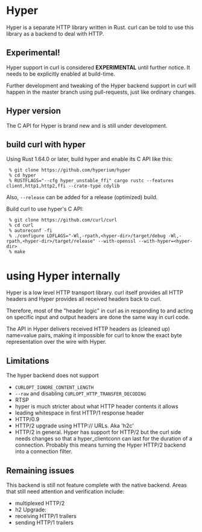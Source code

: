 # Hyper

Hyper is a separate HTTP library written in Rust. curl can be told to use this
library as a backend to deal with HTTP.

## Experimental!

Hyper support in curl is considered **EXPERIMENTAL** until further notice. It
needs to be explicitly enabled at build-time.

Further development and tweaking of the Hyper backend support in curl will
happen in the master branch using pull-requests, just like ordinary
changes.

## Hyper version

The C API for Hyper is brand new and is still under development.

## build curl with hyper

Using Rust 1.64.0 or later, build hyper and enable its C API like this:

     % git clone https://github.com/hyperium/hyper
     % cd hyper
     % RUSTFLAGS="--cfg hyper_unstable_ffi" cargo rustc --features client,http1,http2,ffi --crate-type cdylib

Also, `--release` can be added for a release (optimized) build.

Build curl to use hyper's C API:

     % git clone https://github.com/curl/curl
     % cd curl
     % autoreconf -fi
     % ./configure LDFLAGS="-Wl,-rpath,<hyper-dir>/target/debug -Wl,-rpath,<hyper-dir>/target/release" --with-openssl --with-hyper=<hyper-dir>
     % make

# using Hyper internally

Hyper is a low level HTTP transport library. curl itself provides all HTTP
headers and Hyper provides all received headers back to curl.

Therefore, most of the "header logic" in curl as in responding to and acting
on specific input and output headers are done the same way in curl code.

The API in Hyper delivers received HTTP headers as (cleaned up) name=value
pairs, making it impossible for curl to know the exact byte representation
over the wire with Hyper.

## Limitations

The hyper backend does not support

- `CURLOPT_IGNORE_CONTENT_LENGTH`
- `--raw` and disabling `CURLOPT_HTTP_TRANSFER_DECODING`
- RTSP
- hyper is much stricter about what HTTP header contents it allows
- leading whitespace in first HTTP/1 response header
- HTTP/0.9
- HTTP/2 upgrade using HTTP:// URLs. Aka 'h2c'
- HTTP/2 in general. Hyper has support for HTTP/2 but the curl side
  needs changes so that a hyper_clientconn can last for the duration
  of a connection. Probably this means turning the Hyper HTTP/2 backend
  into a connection filter.

## Remaining issues

This backend is still not feature complete with the native backend. Areas that
still need attention and verification include:

- multiplexed HTTP/2
- h2 Upgrade:
- receiving HTTP/1 trailers
- sending HTTP/1 trailers
